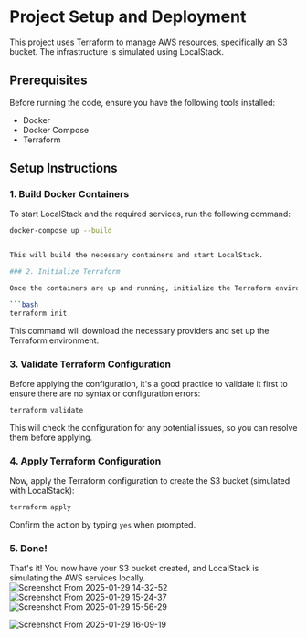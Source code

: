 

# Project Setup and Deployment

This project uses Terraform to manage AWS resources, specifically an S3 bucket. The infrastructure is simulated using LocalStack.

## Prerequisites

Before running the code, ensure you have the following tools installed:
- Docker
- Docker Compose
- Terraform

## Setup Instructions

### 1. Build Docker Containers

To start LocalStack and the required services, run the following command:

```bash
docker-compose up --build


This will build the necessary containers and start LocalStack.

### 2. Initialize Terraform

Once the containers are up and running, initialize the Terraform environment:

```bash
terraform init
```

This command will download the necessary providers and set up the Terraform environment.

### 3. Validate Terraform Configuration

Before applying the configuration, it's a good practice to validate it first to ensure there are no syntax or configuration errors:

```bash
terraform validate
```

This will check the configuration for any potential issues, so you can resolve them before applying.

### 4. Apply Terraform Configuration

Now, apply the Terraform configuration to create the S3 bucket (simulated with LocalStack):

```bash
terraform apply
```

Confirm the action by typing `yes` when prompted.

### 5. Done!

That's it! You now have your S3 bucket created, and LocalStack is simulating the AWS services locally.
![Screenshot From 2025-01-29 14-32-52](https://github.com/user-attachments/assets/422c5a84-3376-4428-8aa7-4bec074fc064)
![Screenshot From 2025-01-29 15-24-37](https://github.com/user-attachments/assets/c6729f45-3a32-4a7d-a776-1d768c7e72fc)
![Screenshot From 2025-01-29 15-56-29](https://github.com/user-attachments/assets/b54a759b-0a44-4de4-9d0b-54b682444410)

![Screenshot From 2025-01-29 16-09-19](https://github.com/user-attachments/assets/fc28c60e-05c6-4703-a285-27e7b8400587)
```
